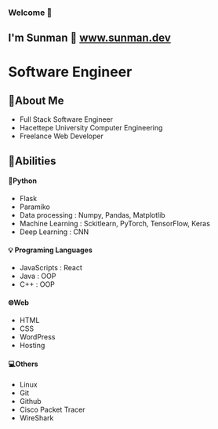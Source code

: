 ### Welcome :wave:
 
## I'm Sunman  :sunrise: www.sunman.dev

# Software Engineer 

## :page_facing_up:About Me 

- Full Stack Software Engineer
- Hacettepe University Computer Engineering
- Freelance Web Developer

  
## :muscle:Abilities 

#### :snake:Python 
- Flask
- Paramiko
- Data processing : Numpy, Pandas, Matplotlib
- Machine Learning : Sckitlearn, PyTorch, TensorFlow, Keras
- Deep Learning : CNN
  
#### :bulb: Programing Languages
- JavaScripts : React 
- Java : OOP
- C++ : OOP

#### :globe_with_meridians:Web
- HTML
- CSS
- WordPress
- Hosting

#### :computer:Others 
- Linux
- Git
- Github
- Cisco Packet Tracer 
- WireShark
